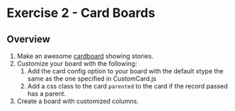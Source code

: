 Exercise 2 - Card Boards
=========================

## Overview

1. Make an awesome [cardboard](https://help.rallydev.com/apps/2.0rc1/doc/#!/example/Cardboard) showing stories.
1. Customize your board with the following:
    1. Add the card config option to your board with the default xtype the same as the one specified in CustomCard.js
    1. Add a css class to the card `parented` to the card if the record passed has a parent.
1. Create a board with customized columns.
